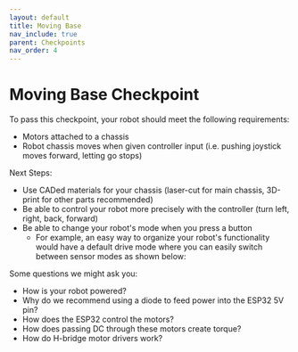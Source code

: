 ```yaml
---
layout: default
title: Moving Base
nav_include: true
parent: Checkpoints
nav_order: 4
---
```


# Moving Base Checkpoint
To pass this checkpoint, your robot should meet the following requirements:

* Motors attached to a chassis
* Robot chassis moves when given controller input (i.e. pushing joystick moves forward, letting go stops)


Next Steps:
* Use CADed materials for your chassis (laser-cut for main chassis, 3D-print for other parts recommended)
* Be able to control your robot more precisely with the controller (turn left, right, back, forward)
* Be able to change your robot's mode when you press a button
    * For example, an easy way to organize your robot's functionality would have a default drive mode where you can easily switch between sensor modes as shown below:
    

Some questions we might ask you:
* How is your robot powered?
* Why do we recommend using a diode to feed power into the ESP32 5V pin?
* How does the ESP32 control the motors?
* How does passing DC through these motors create torque?
* How do H-bridge motor drivers work?